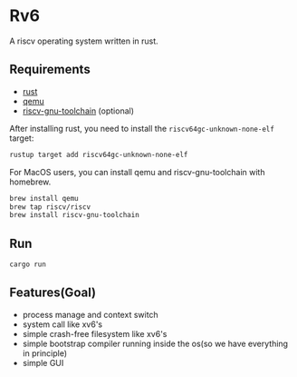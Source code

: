 # Rv6

A riscv operating system written in rust.

## Requirements
- [rust](https://www.rust-lang.org/tools/install)
- [qemu](https://www.qemu.org/download/)
- [riscv-gnu-toolchain](https://github.com/riscv-collab/riscv-gnu-toolchain) (optional)

After installing rust, you need to install the `riscv64gc-unknown-none-elf` target:

```bash
rustup target add riscv64gc-unknown-none-elf
```


For MacOS users, you can install qemu and riscv-gnu-toolchain with homebrew.

```bash
brew install qemu   
brew tap riscv/riscv
brew install riscv-gnu-toolchain
```

## Run

```bash
cargo run
```

## Features(Goal)
- process manage and context switch
- system call like xv6's 
- simple crash-free filesystem like xv6's
- simple bootstrap compiler running inside the os(so we have everything in principle)
- simple GUI
